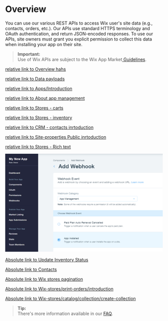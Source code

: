 # Overview

You can use our various REST APIs to access Wix user's site data (e.g., contacts, orders, etc.). Our APIs use standard HTTPS terminology and OAuth authentication, and return JSON-encoded responses.
To use our APIs, site owners must grant you explicit permission to collect this data when installing your app on their site.

  <blockquote class='important'><p>
  <strong>Important:</strong><br/>
Use of Wix APIs are subject to the Wix App Market<a target="_blank" href="https://devforum.wix.com/en/article/app-market-guidelines"> Guidelines</a>.
</p>
</blockquote>

[relative link to Overview hahs](#Overview)

[relative link to Data payloads](Data%20Payloads.md)

[relative link to Apps/Introduction](../all/guides/apps/Introduction.md)

[relative link to About app management](../app-management/guides/About%20App%20Management.md)

[relative link to Stores - carts](../wix-stores/guides/carts/Introduction.md)

[relative link to Stores - inventory](../all/guides/stores-inventory/Introduction.md)

[relative link to CRM - contacts inrtoduction](../all/guides/contacts/Introduction.md)

[relative link to Site-properties Public inrtoduction](../all/guides/site-properties/Public%20Introduction.md)

[relative link to Stores - Rich text](../wix-stores/guides/Rich%20Text.md)

![relative link to oauth flow diagram](../media/add-webhook-2.png)

[Absolute link to Update Inventory Status](https://dev.wix.com/api/rest/wix-stores/inventory/get-inventory-variants)

[Absolute link to  Contacts](https://dev.wix.com/api/rest/contacts)

[Absolute link to  Wix stores pagination](https://dev.wix.com/api/rest/wix-stores/pagination)

[Absolute link to  Wix-stores/print-orders/introduction](https://dev.wix.com/api/rest/wix-stores/print-orders/introduction)

[Absolute link to  Wix-stores/catalog/collection/create-collection](https://dev.wix.com/api/rest/wix-stores/catalog/collection/create-collection)

<blockquote class='tip'><p>
  <strong>Tip:</strong><br/>
There's more information available in our <a target="_blank" href="https://devforum.wix.com/en/article/api-faq">FAQ</a>.
</p>
</blockquote>
